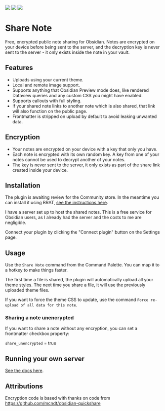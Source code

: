 ![](https://img.shields.io/github/license/alangrainger/obsidian-share) ![](https://img.shields.io/github/v/release/alangrainger/obsidian-share?style=flat-square) ![](https://img.shields.io/github/downloads/alangrainger/obsidian-share/total)

# Share Note

Free, encrypted public note sharing for Obsidian. Notes are encrypted on your device before being sent to the server, and the decryption key is never sent to the server - it only exists inside the note in your vault.

## Features

- Uploads using your current theme.
- Local and remote image support.
- Supports anything that Obsidian Preview mode does, like rendered Dataview queries and any custom CSS you might have enabled.
- Supports callouts with full styling.
- If your shared note links to another note which is also shared, that link will also function on the public page.
- Frontmatter is stripped on upload by default to avoid leaking unwanted data.

## Encryption

- Your notes are encrypted on your device with a key that only you have.
- Each note is encrypted with its own random key. A key from one of your notes cannot be used to decrypt another of your notes.
- The key is never sent to the server, it only exists as part of the share link created inside your device.

## Installation

The plugin is awaiting review for the Community store. In the meantime you can install it using BRAT, [see the instructions here](docs/BRAT.md).

I have a server set up to host the shared notes. This is a free service for Obsidian users, as I already had the server and the costs to me are negligible.

Connect your plugin by clicking the "Connect plugin" button on the Settings page.

## Usage

Use the `Share Note` command from the Command Palette. You can map it to a hotkey to make things faster.

The first time a file is shared, the plugin will automatically upload all your theme styles. The next time you share a file, it will use the previously uploaded theme files. 

If you want to force the theme CSS to update, use the command `Force re-upload of all data for this note`.

### Sharing a note unencrypted

If you want to share a note without any encryption, you can set a frontmatter checkbox property:

`share_unencrypted` = true

## Running your own server

[See the docs here](docs/Running%20your%20own%20server.md).

## Attributions

Encryption code is based with thanks on code from https://github.com/mcndt/obsidian-quickshare
